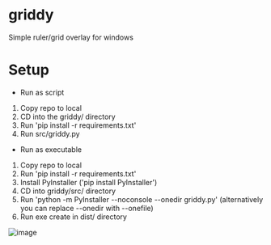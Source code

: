 # griddy
 Simple ruler/grid overlay for windows

# Setup
- Run as script
1. Copy repo to local
2. CD into the griddy/ directory
3. Run 'pip install -r requirements.txt'
4. Run src/griddy.py

- Run as executable
1. Copy repo to local
2. Run 'pip install -r requirements.txt'
3. Install PyInstaller ('pip install PyInstaller')
4. CD into griddy/src/ directory
5. Run 'python -m PyInstaller --noconsole --onedir griddy.py' (alternatively you can replace --onedir with --onefile)
6. Run exe create in dist/ directory


![image](https://github.com/zprue743/griddy/assets/75738865/09c02eb7-560a-4110-b815-439df23374e9)
